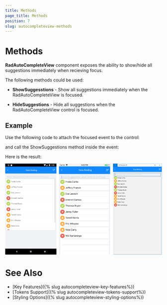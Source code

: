 ```yaml
---
title: Methods
page_title: Methods
position: 7
slug: autocompleteview-methods
---
```


# Methods

**RadAutoCompleteView** component exposes the ability to show/hide all suggestions immediately when recieving focus.

The following methods could be used:

* **ShowSuggesstions** - Show all suggestions immediately when the RadAutoCompleteView is focused. 

* **HideSuggestions** - Hide all suggestions when the RadAutoCompleteView control is focused.

## Example

Use the following code to attach the focused event to the control:

<snippet id='autocompleteview-focused'/>

and call the ShowSuggestions method inside the event:

<snippet id='autocompleteview-showsuggestions'/>

Here is the result:

![AutoCompleteView ShowSuggestions](images/autocompleteview-showsuggestions.png "AutoCompleteView ShowSuggestions")

# See Also

- [Key Features]({% slug autocompleteview-key-features%})
- [Tokens Support]({% slug autocompleteview-tokens-support%})
- [Styling Options]({% slug autocompleteview-styling-options%})
